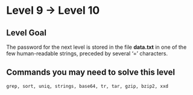 # Level 9 -> Level 10

## Level Goal

The password for the next level is stored in the file **data.txt** in one of the few human-readable strings, preceded by several ‘=’ characters.

## Commands you may need to solve this level

`grep, sort, uniq, strings, base64, tr, tar, gzip, bzip2, xxd`

